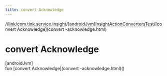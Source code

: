 ```yaml
---
title: convert Acknowledge
---
```

//[link](../../../index.html)/[com.tink.service.insight](../index.html)/[[androidJvm]InsightActionConvertersTest](index.html)/[convert Acknowledge](convert -acknowledge.html)



# convert Acknowledge



[androidJvm]\
fun [convert Acknowledge](convert -acknowledge.html)()





